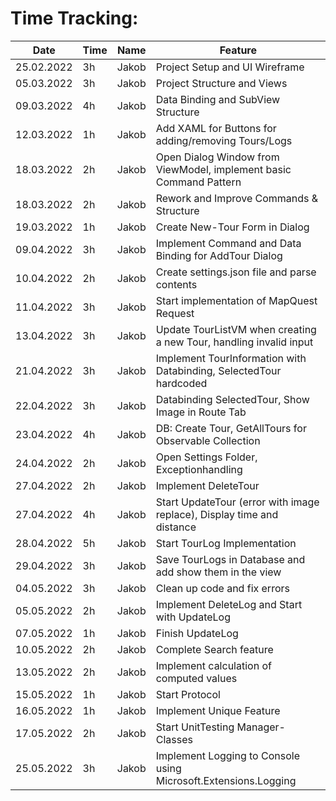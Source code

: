 # Time Tracking:

| Date | Time | Name | Feature |
|---|---|---|---|
|25.02.2022|3h|Jakob|Project Setup and UI Wireframe|
|05.03.2022|3h|Jakob|Project Structure and Views|
|09.03.2022|4h|Jakob|Data Binding and SubView Structure|
|12.03.2022|1h|Jakob|Add XAML for Buttons for adding/removing Tours/Logs|
|18.03.2022|2h|Jakob|Open Dialog Window from ViewModel, implement basic Command Pattern|
|18.03.2022|2h|Jakob|Rework and Improve Commands & Structure|
|19.03.2022|1h|Jakob|Create New-Tour Form in Dialog|
|09.04.2022|3h|Jakob|Implement Command and Data Binding for AddTour Dialog|
|10.04.2022|2h|Jakob|Create settings.json file and parse contents|
|11.04.2022|3h|Jakob|Start implementation of MapQuest Request|
|13.04.2022|3h|Jakob|Update TourListVM when creating a new Tour, handling invalid input|
|21.04.2022|3h|Jakob|Implement TourInformation with Databinding, SelectedTour hardcoded|
|22.04.2022|3h|Jakob|Databinding SelectedTour, Show Image in Route Tab|
|23.04.2022|4h|Jakob|DB: Create Tour, GetAllTours for Observable Collection|
|24.04.2022|2h|Jakob|Open Settings Folder, Exceptionhandling|
|27.04.2022|2h|Jakob|Implement DeleteTour|
|27.04.2022|4h|Jakob|Start UpdateTour (error with image replace), Display time and distance|
|28.04.2022|5h|Jakob|Start TourLog Implementation|
|29.04.2022|3h|Jakob|Save TourLogs in Database and add show them in the view|
|04.05.2022|3h|Jakob|Clean up code and fix errors|
|05.05.2022|2h|Jakob|Implement DeleteLog and Start with UpdateLog|
|07.05.2022|1h|Jakob|Finish UpdateLog|
|10.05.2022|2h|Jakob|Complete Search feature|
|13.05.2022|2h|Jakob|Implement calculation of computed values|
|15.05.2022|1h|Jakob|Start Protocol|
|16.05.2022|1h|Jakob|Implement Unique Feature|
|17.05.2022|2h|Jakob|Start UnitTesting Manager-Classes|
|25.05.2022|3h|Jakob|Implement Logging to Console using Microsoft.Extensions.Logging|
